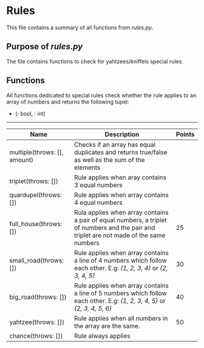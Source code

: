 # Rules

This file contains a summary of all functions from *rules.py*.

## Purpose of *rules.py*

The file contains functions to check for yahtzees/kniffels special rules.

## Functions

All functions dedicated to special rules check whether the rule applies to an array of numbers and returns the following tupel:
- (<rule applies>: bool, <score>: int)

---
  

| Name | Description | Points |
|------|-------------|--------|
| multiple(throws: [], amount) | Checks if an array has <amount> equal duplicates and returns true/false as well as the sum of the elements | <Sum of the multiple>|
| triplet(throws: []) | Rule applies when aray contains 3 equal numbers | <Sum of those numbers> |
| quardupel(throws: []) | Rule applies when array contains 4 equal numbers | <Sum of those numbers> |
| full_house(throws: []) | Rula applies when array contains a pair of equal numbers, a triplet of numbers and the pair and triplet are not made of the same numbers | 25 |
| small_road(throws: []) | Rule applies when array contains a line of 4 numbers which follow each other. E.g: *(1, 2, 3, 4)* or *(2, 3, 4, 5)* | 30 |
| big_road(throws: []) | Rule applies when array contains a line of 5 numbers which follow each other. E.g: *(1, 2, 3, 4, 5)* or *(2, 3, 4, 5, 6)* | 40 |
| yahtzee(throws: []) | Rule applies when all numbers in the array are the same. | 50 |
| chance(throws: []) | Rule always applies | <Sum of all numbers> |
